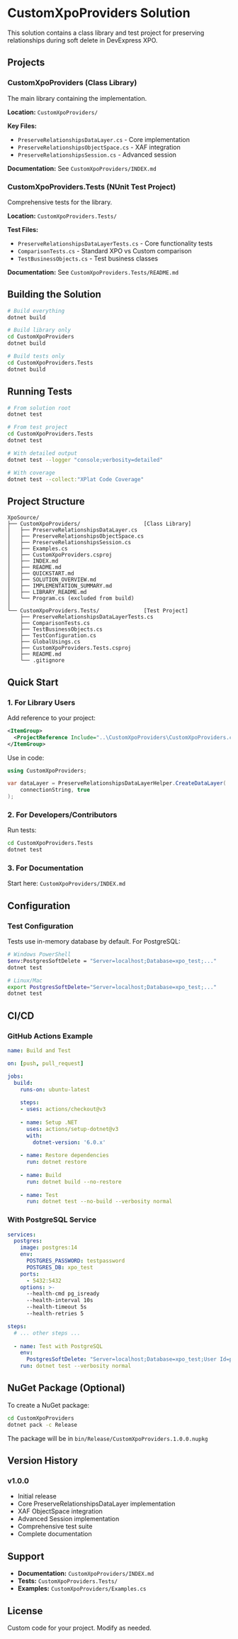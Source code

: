 # CustomXpoProviders Solution

This solution contains a class library and test project for preserving relationships during soft delete in DevExpress XPO.

## Projects

### CustomXpoProviders (Class Library)
The main library containing the implementation.

**Location:** `CustomXpoProviders/`

**Key Files:**
- `PreserveRelationshipsDataLayer.cs` - Core implementation
- `PreserveRelationshipsObjectSpace.cs` - XAF integration
- `PreserveRelationshipsSession.cs` - Advanced session

**Documentation:** See `CustomXpoProviders/INDEX.md`

### CustomXpoProviders.Tests (NUnit Test Project)
Comprehensive tests for the library.

**Location:** `CustomXpoProviders.Tests/`

**Test Files:**
- `PreserveRelationshipsDataLayerTests.cs` - Core functionality tests
- `ComparisonTests.cs` - Standard XPO vs Custom comparison
- `TestBusinessObjects.cs` - Test business classes

**Documentation:** See `CustomXpoProviders.Tests/README.md`

## Building the Solution

```bash
# Build everything
dotnet build

# Build library only
cd CustomXpoProviders
dotnet build

# Build tests only
cd CustomXpoProviders.Tests
dotnet build
```

## Running Tests

```bash
# From solution root
dotnet test

# From test project
cd CustomXpoProviders.Tests
dotnet test

# With detailed output
dotnet test --logger "console;verbosity=detailed"

# With coverage
dotnet test --collect:"XPlat Code Coverage"
```

## Project Structure

```
XpoSource/
├── CustomXpoProviders/                    [Class Library]
│   ├── PreserveRelationshipsDataLayer.cs
│   ├── PreserveRelationshipsObjectSpace.cs
│   ├── PreserveRelationshipsSession.cs
│   ├── Examples.cs
│   ├── CustomXpoProviders.csproj
│   ├── INDEX.md
│   ├── README.md
│   ├── QUICKSTART.md
│   ├── SOLUTION_OVERVIEW.md
│   ├── IMPLEMENTATION_SUMMARY.md
│   ├── LIBRARY_README.md
│   └── Program.cs (excluded from build)
│
└── CustomXpoProviders.Tests/              [Test Project]
    ├── PreserveRelationshipsDataLayerTests.cs
    ├── ComparisonTests.cs
    ├── TestBusinessObjects.cs
    ├── TestConfiguration.cs
    ├── GlobalUsings.cs
    ├── CustomXpoProviders.Tests.csproj
    ├── README.md
    └── .gitignore
```

## Quick Start

### 1. For Library Users

Add reference to your project:
```xml
<ItemGroup>
  <ProjectReference Include="..\CustomXpoProviders\CustomXpoProviders.csproj" />
</ItemGroup>
```

Use in code:
```csharp
using CustomXpoProviders;

var dataLayer = PreserveRelationshipsDataLayerHelper.CreateDataLayer(
    connectionString, true
);
```

### 2. For Developers/Contributors

Run tests:
```bash
cd CustomXpoProviders.Tests
dotnet test
```

### 3. For Documentation

Start here: `CustomXpoProviders/INDEX.md`

## Configuration

### Test Configuration

Tests use in-memory database by default. For PostgreSQL:

```bash
# Windows PowerShell
$env:PostgresSoftDelete = "Server=localhost;Database=xpo_test;..."
dotnet test

# Linux/Mac
export PostgresSoftDelete="Server=localhost;Database=xpo_test;..."
dotnet test
```

## CI/CD

### GitHub Actions Example

```yaml
name: Build and Test

on: [push, pull_request]

jobs:
  build:
    runs-on: ubuntu-latest
    
    steps:
    - uses: actions/checkout@v3
    
    - name: Setup .NET
      uses: actions/setup-dotnet@v3
      with:
        dotnet-version: '6.0.x'
    
    - name: Restore dependencies
      run: dotnet restore
    
    - name: Build
      run: dotnet build --no-restore
    
    - name: Test
      run: dotnet test --no-build --verbosity normal
```

### With PostgreSQL Service

```yaml
services:
  postgres:
    image: postgres:14
    env:
      POSTGRES_PASSWORD: testpassword
      POSTGRES_DB: xpo_test
    ports:
      - 5432:5432
    options: >-
      --health-cmd pg_isready
      --health-interval 10s
      --health-timeout 5s
      --health-retries 5

steps:
  # ... other steps ...
  
  - name: Test with PostgreSQL
    env:
      PostgresSoftDelete: "Server=localhost;Database=xpo_test;User Id=postgres;Password=testpassword;"
    run: dotnet test --verbosity normal
```

## NuGet Package (Optional)

To create a NuGet package:

```bash
cd CustomXpoProviders
dotnet pack -c Release
```

The package will be in `bin/Release/CustomXpoProviders.1.0.0.nupkg`

## Version History

### v1.0.0
- Initial release
- Core PreserveRelationshipsDataLayer implementation
- XAF ObjectSpace integration
- Advanced Session implementation
- Comprehensive test suite
- Complete documentation

## Support

- **Documentation:** `CustomXpoProviders/INDEX.md`
- **Tests:** `CustomXpoProviders.Tests/`
- **Examples:** `CustomXpoProviders/Examples.cs`

## License

Custom code for your project. Modify as needed.
